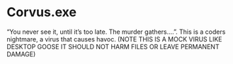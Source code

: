 # Corvus.exe
“You never see it, until it’s too late. The murder gathers....”.  This is a coders nightmare, a virus that causes havoc. (NOTE THIS IS A MOCK VIRUS LIKE DESKTOP GOOSE IT SHOULD NOT HARM FILES OR LEAVE PERMANENT DAMAGE) 
